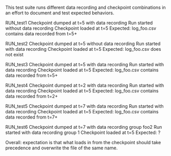 This test suite runs different data recording and checkpoint combinations in an effort to document and test expected behaviors.

RUN_test1
Checkpoint dumped at t=5 with data recording
Run started without data recording
Checkpoint loaded at t=5
Expected: log_foo.csv contains data recorded from t=5+

RUN_test2
Checkpoint dumped at t=5 without data recording
Run started with data recording
Checkpoint loaded at t=5
Expected: log_foo.csv does not exist

RUN_test3
Checkpoint dumped at t=5 with data recording
Run started with data recording
Checkpoint loaded at t=5
Expected: log_foo.csv contains data recorded from t=5+

RUN_test4
Checkpoint dumped at t=2 with data recording
Run started with data recording
Checkpoint loaded at t=5
Expected: log_foo.csv contains data recorded from t=2+

RUN_test5
Checkpoint dumped at t=7 with data recording
Run started with data recording
Checkpoint loaded at t=5
Expected: log_foo.csv contains data recorded from t=7+

RUN_test6
Checkpoint dumped at t=7 with data recording group foo2
Run started with data recording group 1
Checkpoint loaded at t=5
Expected: ?

Overall: expectation is that what loads in from the checkpoint should take precedence and overwrite the file of the same name.
